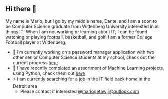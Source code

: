 ## Hi there 👋

My name is Mario, but I go by my middle name, Dante, and I am a soon to be Computer Science graduate from Wittenberg University interested in all things IT! When I am not working or learning about IT, I can be found watching or playing football, basketball, and golf. I am a former College Football player at Wittenberg. 
  
- 🔭 I’m currently working on a password manager application with two other senior Computer Science students at my school, check out the current progress [here](https://github.com/MarioDanteGetawJr/Senior-Capstone---Password-Manager)
- 🌱 I have recently completed an assortment of Machine Learning projects using Python, check them out [here](https://github.com/MarioDanteGetawJr/Machine-Learning-Projects)
- ⚡ I am currently searching for a job in the IT field back home in the Detroit area
    - Please contact if interested @mariogetawjr@outlook.com

<!--
**MarioDanteGetawJr/MarioDanteGetawJr** is a ✨ _special_ ✨ repository because its `README.md` (this file) appears on your GitHub profile.

Here are some ideas to get you started:

- 🔭 I’m currently working on ...
- 🌱 I’m currently learning ...
- 👯 I’m looking to collaborate on ...
- 🤔 I’m looking for help with ...
- 💬 Ask me about ...
- 📫 How to reach me: ...
- 😄 Pronouns: ...
- ⚡ Fun fact: ...
-->
